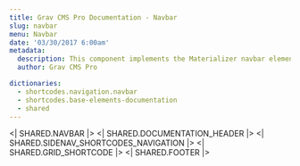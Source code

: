 ```yaml
---
title: Grav CMS Pro Documentation - Navbar
slug: navbar
menu: Navbar
date: '03/30/2017 6:00am'
metadata:
  description: This component implements the Materializer navbar element
  author: Grav CMS Pro

dictionaries:
  - shortcodes.navigation.navbar
  - shortcodes.base-elements-documentation
  - shared
---
```


<| SHARED.NAVBAR |>
<| SHARED.DOCUMENTATION_HEADER |>
<| SHARED.SIDENAV_SHORTCODES_NAVIGATION |>
<| SHARED.GRID_SHORTCODE |>
<| SHARED.FOOTER |>
